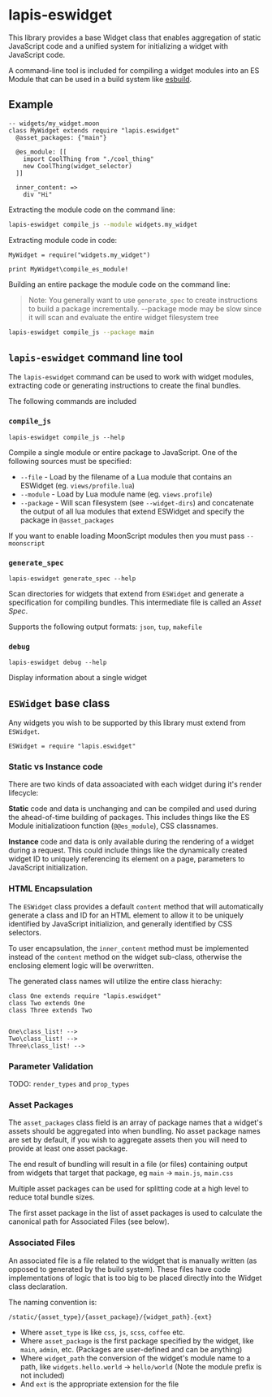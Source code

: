 # lapis-eswidget

This library provides a base Widget class that enables aggregation of static
JavaScript code and a unified system for initializing a widget with JavaScript
code.

A command-line tool is included for compiling a widget modules into an ES
Module that can be used in a build system like [esbuild](https://esbuild.github.io/).

## Example

```moonscript
-- widgets/my_widget.moon
class MyWidget extends require "lapis.eswidget"
  @asset_packages: {"main"}

  @es_module: [[
    import CoolThing from "./cool_thing"
    new CoolThing(widget_selector)
  ]]

  inner_content: =>
    div "Hi"

```

Extracting the module code on the command line:

```bash
lapis-eswidget compile_js --module widgets.my_widget
```

Extracting module code in code:

```moonscript
MyWidget = require("widgets.my_widget")

print MyWidget\compile_es_module!
```

Building an entire package the module code on the command line:

> Note: You generally want to use `generate_spec` to create instructions to
> build a package incrementally. --package mode may be slow since it will scan
> and evaluate the entire widget filesystem tree

```bash
lapis-eswidget compile_js --package main
```

## `lapis-eswidget` command line tool

The `lapis-eswidget` command can be used to work with widget modules,
extracting code or generating instructions to create the final bundles.

The following commands are included

### `compile_js`

```
lapis-eswidget compile_js --help
```

Compile a single module or entire package to JavaScript. One of the following
sources must be specified:

* `--file` - Load by the filename of a Lua module that contains an ESWidget (eg. `views/profile.lua`)
* `--module` - Load by Lua module name (eg. `views.profile`)
* `--package` - Will scan filesystem (see `--widget-dirs`) and concatenate the output of all lua modules that extend ESWidget and specify the package in `@asset_packages`

If you want to enable loading MoonScript modules then you must pass `--moonscript`

### `generate_spec`

```
lapis-eswidget generate_spec --help
```

Scan directories for widgets that extend from `ESWidget` and generate a
specification for compiling bundles. This intermediate file is called an *Asset Spec*.

Supports the following output formats: `json`, `tup`, `makefile`

### `debug`

```
lapis-eswidget debug --help
```

Display information about a single widget

## `ESWidget` base class

Any widgets you wish to be supported by this library must extend from
`ESWidget`.


```moonscript
ESWidget = require "lapis.eswidget"
```

### Static vs Instance code

There are two kinds of data assoaciated with each widget during it's render
lifecycle:

**Static** code and data is unchanging and can be compiled and used during the
ahead-of-time building of packages. This includes things like the ES Module
initializatioon function (`@@es_module`), CSS classnames.

**Instance** code and data is only available during the rendering of a widget
during a request. This could include things like the dynamically created widget
ID to uniquely referencing its element on a page, parameters to JavaScript
initialization.

### HTML Encapsulation

The `ESWidget` class provides a default `content` method that will
automatically generate a class and ID for an HTML element to allow it to be
uniquely identified by JavaScript initializion, and generally identified by CSS
selectors.

To user encapsulation, the `inner_content` method must be implemented instead
of the `content` method on the widget sub-class, otherwise the enclosing
element logic will be overwritten.

The generated class names will utilize the entire class hierachy:

```
class One extends require "lapis.eswidget"
class Two extends One
class Three extends Two


One\class_list! --> 
Two\class_list! --> 
Three\class_list! --> 
```

### Parameter Validation

TODO: `render_types` and `prop_types`

### Asset Packages

The `asset_packages` class field is an array of package names that a widget's
assets should be aggregated into when bundling. No asset package names are set
by default, if you wish to aggregate assets then you will need to provide at
least one asset package.

The end result of bundling will result in a file (or files) containing output
from widgets that target that package, eg `main` → `main.js`, `main.css`

Multiple asset packages can be used for splitting code at a high level to
reduce total bundle sizes.

The first asset package in the list of asset packages is used to calculate the
canonical path for Associated Files (see below).

### Associated Files

An associated file is a file related to the widget that is manually written (as
opposed to generated by the build system). These files have code
implementations of logic that is too big to be placed directly into the Widget
class declaration.

The naming convention is: 

`/static/{asset_type}/{asset_package}/{widget_path}.{ext}`

* Where `asset_type` is like `css`, `js`, `scss`, `coffee` etc.
* Where `asset_package` is the first package specified by the widget, like `main`, `admin`, etc. (Packages are user-defined and can be anything)
* Where `widget_path` the conversion of the widget's module name to a path, like `widgets.hello.world` -> `hello/world` (Note the module prefix is not included)
* And `ext` is the appropriate extension for the file

